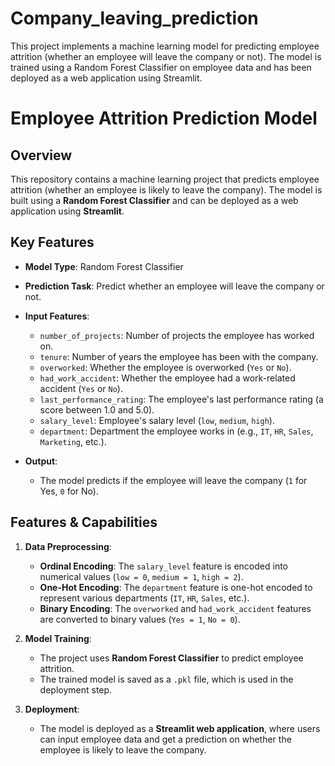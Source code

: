 # Company_leaving_prediction
This project implements a machine learning model for predicting employee attrition (whether an employee will leave the company or not). The model is trained using a Random Forest Classifier on employee data and has been deployed as a web application using Streamlit.
# Employee Attrition Prediction Model

## Overview

This repository contains a machine learning project that predicts employee attrition (whether an employee is likely to leave the company). The model is built using a **Random Forest Classifier** and can be deployed as a web application using **Streamlit**.

## Key Features

- **Model Type**: Random Forest Classifier
- **Prediction Task**: Predict whether an employee will leave the company or not.
- **Input Features**: 
  - `number_of_projects`: Number of projects the employee has worked on.
  - `tenure`: Number of years the employee has been with the company.
  - `overworked`: Whether the employee is overworked (`Yes` or `No`).
  - `had_work_accident`: Whether the employee had a work-related accident (`Yes` or `No`).
  - `last_performance_rating`: The employee's last performance rating (a score between 1.0 and 5.0).
  - `salary_level`: Employee's salary level (`low`, `medium`, `high`).
  - `department`: Department the employee works in (e.g., `IT`, `HR`, `Sales`, `Marketing`, etc.).

- **Output**:
  - The model predicts if the employee will leave the company (`1` for Yes, `0` for No).

## Features & Capabilities

1. **Data Preprocessing**:
   - **Ordinal Encoding**: The `salary_level` feature is encoded into numerical values (`low = 0`, `medium = 1`, `high = 2`).
   - **One-Hot Encoding**: The `department` feature is one-hot encoded to represent various departments (`IT`, `HR`, `Sales`, etc.).
   - **Binary Encoding**: The `overworked` and `had_work_accident` features are converted to binary values (`Yes = 1`, `No = 0`).

2. **Model Training**:
   - The project uses **Random Forest Classifier** to predict employee attrition.
   - The trained model is saved as a `.pkl` file, which is used in the deployment step.

3. **Deployment**:
   - The model is deployed as a **Streamlit web application**, where users can input employee data and get a prediction on whether the employee is likely to leave the company.

